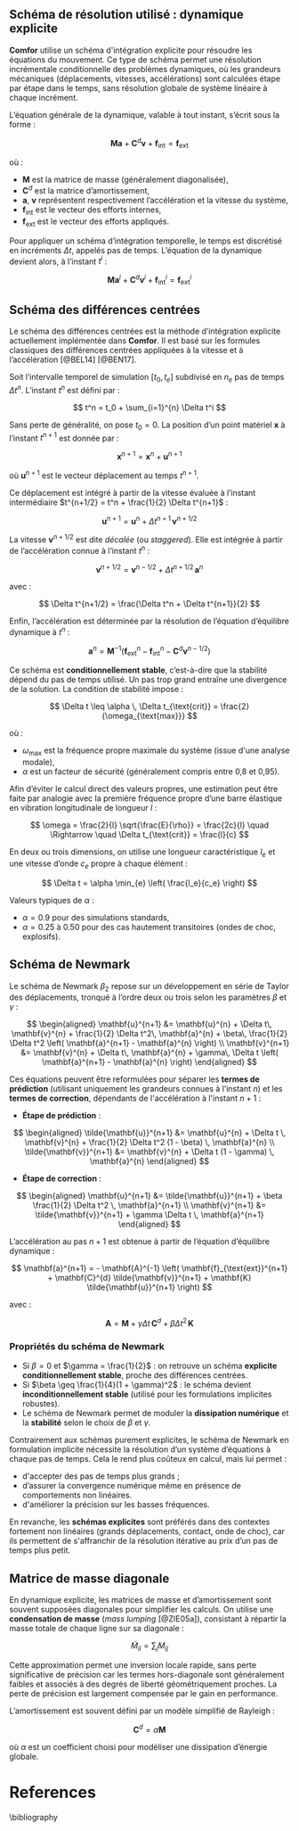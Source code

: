 ## Schéma de résolution utilisé : dynamique explicite

**Comfor** utilise un schéma d'intégration explicite pour résoudre les équations
du mouvement. Ce type de schéma permet une résolution incrémentale
conditionnelle des problèmes dynamiques, où les grandeurs mécaniques
(déplacements, vitesses, accélérations) sont calculées étape par étape dans le
temps, sans résolution globale de système linéaire à chaque incrément.

L’équation générale de la dynamique, valable à tout instant, s’écrit sous la
forme :

$$
\mathbf{M} \mathbf{a} + \mathbf{C}^{d} \mathbf{v} + \mathbf{f}_{\text{int}} =
\mathbf{f}_{\text{ext}}
$$

où :

- $\mathbf{M}$ est la matrice de masse (généralement diagonalisée),
- $\mathbf{C}^d$ est la matrice d’amortissement,
- $\mathbf{a}$, $\mathbf{v}$ représentent respectivement l’accélération et la
  vitesse du système,
- $\mathbf{f}_{\text{int}}$ est le vecteur des efforts internes,
- $\mathbf{f}_{\text{ext}}$ est le vecteur des efforts appliqués.

Pour appliquer un schéma d’intégration temporelle, le temps est discrétisé en
incréments $\Delta t$, appelés pas de temps. L’équation de la dynamique devient
alors, à l’instant $t^i$ :

$$
\mathbf{M} \mathbf{a}^i + \mathbf{C}^d \mathbf{v}^i +
\mathbf{f}_{\text{int}}^i = \mathbf{f}_{\text{ext}}^i
$$

## Schéma des différences centrées

Le schéma des différences centrées est la méthode d’intégration explicite
actuellement implémentée dans **Comfor**. Il est basé sur les formules
classiques des différences centrées appliquées à la vitesse et à l’accélération
[@BEL14] [@BEN17].

Soit l’intervalle temporel de simulation $[t_0, t_e]$ subdivisé en $n_e$ pas de
temps $\Delta t^n$. L’instant $t^n$ est défini par :

$$
t^n = t_0 + \sum_{i=1}^{n} \Delta t^i
$$

Sans perte de généralité, on pose $t_0 = 0$. La position d’un point matériel
$\mathbf{x}$ à l’instant $t^{n+1}$ est donnée par :

$$
\mathbf{x}^{n+1} = \mathbf{x}^n + \mathbf{u}^{n+1}
$$

où $\mathbf{u}^{n+1}$ est le vecteur déplacement au temps $t^{n+1}$.

Ce déplacement est intégré à partir de la vitesse évaluée à l’instant
intermédiaire $t^{n+1/2} = t^n + \frac{1}{2} \Delta t^{n+1}$ :

$$
\mathbf{u}^{n+1} = \mathbf{u}^n + \Delta t^{n+1} \, \mathbf{v}^{n+1/2}
$$

La vitesse $\mathbf{v}^{n+1/2}$ est dite _décalée_ (ou _staggered_). Elle est
intégrée à partir de l’accélération connue à l’instant $t^n$ :

$$
\mathbf{v}^{n+1/2} = \mathbf{v}^{n-1/2} + \Delta t^{n+1/2} \, \mathbf{a}^n
$$

avec :

$$
\Delta t^{n+1/2} = \frac{\Delta t^n + \Delta t^{n+1}}{2}
$$

Enfin, l’accélération est déterminée par la résolution de l’équation d’équilibre
dynamique à $t^n$ :

$$
\mathbf{a}^n = \mathbf{M}^{-1} \left( \mathbf{f}_{\text{ext}}^n -
\mathbf{f}_{\text{int}}^n - \mathbf{C}^d \mathbf{v}^{n-1/2} \right)
$$

Ce schéma est **conditionnellement stable**, c’est-à-dire que la stabilité
dépend du pas de temps utilisé. Un pas trop grand entraîne une divergence de la
solution. La condition de stabilité impose :

$$
\Delta t \leq \alpha \, \Delta t_{\text{crit}} = \frac{2}{\omega_{\text{max}}}
$$

où :

- $\omega_{\text{max}}$ est la fréquence propre maximale du système (issue d'une
  analyse modale),
- $\alpha$ est un facteur de sécurité (généralement compris entre 0,8 et 0,95).

Afin d’éviter le calcul direct des valeurs propres, une estimation peut être
faite par analogie avec la première fréquence propre d’une barre élastique en
vibration longitudinale de longueur $l$ :

$$
\omega = \frac{2}{l} \sqrt{\frac{E}{\rho}} = \frac{2c}{l}
\quad \Rightarrow \quad
\Delta t_{\text{crit}} = \frac{l}{c}
$$

En deux ou trois dimensions, on utilise une longueur caractéristique $l_e$ et
une vitesse d’onde $c_e$ propre à chaque élément :

$$
\Delta t = \alpha \min_{e} \left( \frac{l_e}{c_e} \right)
$$

Valeurs typiques de $\alpha$ :

- $\alpha = 0.9$ pour des simulations standards,
- $\alpha = 0.25$ à $0.50$ pour des cas hautement transitoires (ondes de choc,
  explosifs).

## Schéma de Newmark

Le schéma de Newmark $\beta_2$ repose sur un développement en série de Taylor
des déplacements, tronqué à l’ordre deux ou trois selon les paramètres $\beta$
et $\gamma$ :

$$
\begin{aligned}
\mathbf{u}^{n+1} &= \mathbf{u}^{n} + \Delta t\,
\mathbf{v}^{n} + \frac{1}{2} \Delta t^2\, \mathbf{a}^{n} + \beta\, \frac{1}{2}
\Delta t^2 \left( \mathbf{a}^{n+1} - \mathbf{a}^{n} \right) \\
\mathbf{v}^{n+1} &= \mathbf{v}^{n} + \Delta t\,
\mathbf{a}^{n} + \gamma\, \Delta t \left(
\mathbf{a}^{n+1} - \mathbf{a}^{n} \right)
\end{aligned}
$$

Ces équations peuvent être reformulées pour séparer les **termes de prédiction**
(utilisant uniquement les grandeurs connues à l’instant $n$) et les **termes de
correction**, dépendants de l'accélération à l'instant $n+1$ :

- **Étape de prédiction** :

$$
\begin{aligned}
\tilde{\mathbf{u}}^{n+1} &= \mathbf{u}^{n} + \Delta t \,
\mathbf{v}^{n} + \frac{1}{2} \Delta t^2 (1 - \beta) \, \mathbf{a}^{n} \\
\tilde{\mathbf{v}}^{n+1} &= \mathbf{v}^{n} + \Delta t (1 - \gamma) \, \mathbf{a}^{n}
\end{aligned}
$$

- **Étape de correction** :

$$
\begin{aligned}
\mathbf{u}^{n+1} &= \tilde{\mathbf{u}}^{n+1} + \beta
\frac{1}{2} \Delta t^2 \, \mathbf{a}^{n+1} \\
\mathbf{v}^{n+1} &= \tilde{\mathbf{v}}^{n+1} + \gamma \Delta t \, \mathbf{a}^{n+1}
\end{aligned}
$$

L’accélération au pas $n+1$ est obtenue à partir de l’équation d’équilibre dynamique :

$$
\mathbf{a}^{n+1} = - \mathbf{A}^{-1} \left( \mathbf{f}_{\text{ext}}^{n+1} +
\mathbf{C}^{d} \tilde{\mathbf{v}}^{n+1} + \mathbf{K} \tilde{\mathbf{u}}^{n+1} \right)
$$

avec :

$$
\mathbf{A} = \mathbf{M} + \gamma \Delta t \, \mathbf{C}^{d} + \beta \Delta t^2 \, \mathbf{K}
$$

### Propriétés du schéma de Newmark

- Si $\beta = 0$ et $\gamma = \frac{1}{2}$ : on retrouve un schéma **explicite
  conditionnellement stable**, proche des différences centrées.
- Si $\beta \geq \frac{1}{4}(1 + \gamma)^2$ : le schéma devient
  **inconditionnellement stable** (utilisé pour les formulations implicites
  robustes).
- Le schéma de Newmark permet de moduler la **dissipation numérique** et la
  **stabilité** selon le choix de $\beta$ et $\gamma$.

Contrairement aux schémas purement explicites, le schéma de Newmark en
formulation implicite nécessite la résolution d’un système d’équations à chaque
pas de temps. Cela le rend plus coûteux en calcul, mais lui permet :

- d'accepter des pas de temps plus grands ;
- d’assurer la convergence numérique même en présence de comportements non
  linéaires.
- d'améliorer la précision sur les basses fréquences.

En revanche, les **schémas explicites** sont préférés dans des contextes
fortement non linéaires (grands déplacements, contact, onde de choc), car ils
permettent de s'affranchir de la résolution itérative au prix d’un pas de temps
plus petit.

## Matrice de masse diagonale

En dynamique explicite, les matrices de masse et d’amortissement sont souvent
supposées diagonales pour simplifier les calculs. On utilise une **condensation
de masse** (_mass lumping_ [@ZIE05a]), consistant à répartir la masse totale de
chaque ligne sur sa diagonale :

$$
\tilde{M}_{ii} = \sum_j M_{ij}
$$

Cette approximation permet une inversion locale rapide, sans perte significative
de précision car les termes hors-diagonale sont généralement faibles et associés
à des degrés de liberté géométriquement proches. La perte de précision est
largement compensée par le gain en performance.

L’amortissement est souvent défini par un modèle simplifié de Rayleigh :

$$
\mathbf{C}^{d} = \alpha \mathbf{M}
$$

où $\alpha$ est un coefficient choisi pour modéliser une dissipation d’énergie
globale.

# References

\bibliography
